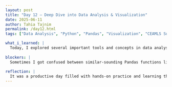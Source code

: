 ```yaml
---
layout: post
title: "Day 12 – Deep Dive into Data Analysis & Visualization"
date: 2025-06-11
author: Tahia Tajnim
permalink: /day12.html
tags: ["Data Analysis", "Python", "Pandas", "Visualization", "CEAMLS Summer AI", "EDA"]  

what_i_learned: |
  Today, I explored several important tools and concepts in data analysis using Python and the Pandas library. I practiced sorting data using ascending and descending order. I understood how `ascending=False` sorts in descending order. I learned the difference between `df.info()` and `df.describe()`—the former gives data types and memory usage, while the latter provides statistical summaries. I used `df.nunique()` to check for unique values in each column and practiced string cleaning using `.str.strip()`. I also learned about mean and central tendency, explored Gaussian (normal) distribution, and recognized the look of scatter plots. Lastly, I distinguished between data scaling (like normalization/standardization) and feature engineering (creating new features).
  
blockers: |  
  Sometimes I got confused between similar-sounding Pandas functions like `.info()` vs `.describe()`. Understanding when to use scaling versus feature engineering also took some time to grasp. I needed quick answers during the Kahoot quiz and struggled to process the questions fast enough in 15 seconds.
  
reflection: |
  It was a productive day filled with hands-on practice and learning through visuals and examples. I feel more confident interpreting different types of data and distributions. The visual explanation of scatter plots and normal distributions helped me understand the concepts faster. Even though I had small confusions, repeated practice helped clear things up. I’m excited to apply these skills in real-world datasets and future AI models.  
---
```


